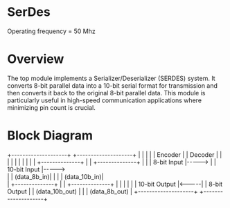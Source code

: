 # SerDes
Operating frequency = 50 Mhz

# Overview
The top module implements a Serializer/Deserializer (SERDES) system. It converts 8-bit parallel data into a 10-bit serial format for transmission and then converts it back to the original 8-bit parallel data. This module is particularly useful in high-speed communication applications where minimizing pin count is crucial.

# Block Diagram

  +--------------------+       +--------------------+
  |                    |       |                    |
  |    Encoder         |       |      Decoder       |
  |                    |       |                    |
  |                    |       |                    |
  |  +--------------+  |       |  +--------------+  |
  |  | 8-bit Input |----->     |  | 10-bit Input |----->  
  |  | (data_8b_in)|       |  |  | (data_10b_in)|       
  |  +--------------+  |       |  +--------------+  |
  |                    |       |                    |
  |   10-bit Output   |<-----|   |   8-bit Output  |
  |  (data_10b_out)   |       |  |  (data_8b_out)  |
  +--------------------+       +--------------------+
